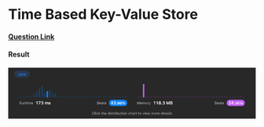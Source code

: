 # Time Based Key-Value Store

#### [Question Link](https://leetcode.com/problems/time-based-key-value-store/)

#### Result
![result](Result.png)